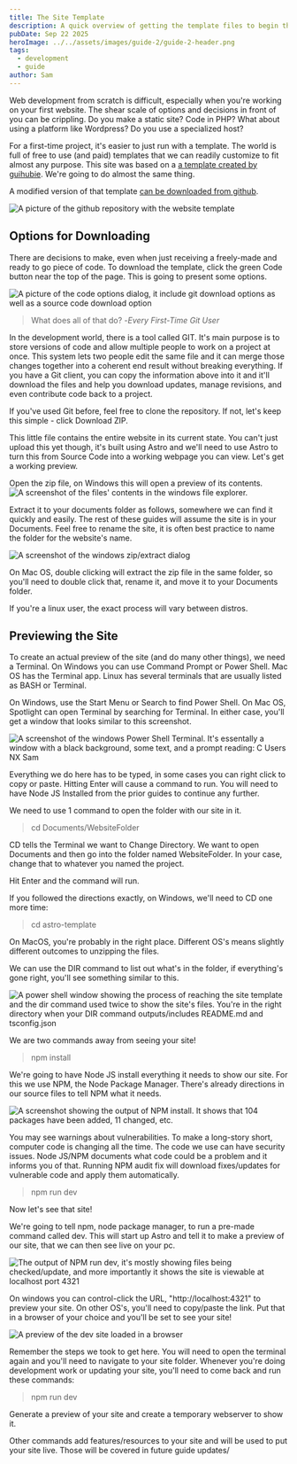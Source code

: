 ```yaml
---
title: The Site Template
description: A quick overview of getting the template files to begin the project.
pubDate: Sep 22 2025
heroImage: ../../assets/images/guide-2/guide-2-header.png
tags:
  - development
  - guide
author: Sam
---
```

Web development from scratch is difficult, especially when you're working on your first website. The shear scale of options and decisions in front of you can be crippling. Do you make a static site? Code in PHP? What about using a platform like Wordpress? Do you use a specialized host?

For a first-time project, it's easier to just run with a template. The world is full of free to use (and paid) templates that we can readily customize to fit almost any purpose. This site was based on a [a template created by guihubie](https://github.com/guihubie/free-astro-template). We're going to do almost the same thing.

A modified version of that template [can be downloaded from github](https://github.com/guihubie/free-astro-template). 

![A picture of the github repository with the website template](../../assets/images/guide-2/github-download.png)

## Options for Downloading

There are decisions to make, even when just receiving a freely-made and ready to go piece of code. To download the template, click the green Code button near the top of the page. This is going to present some options.

![A picture of the code options dialog, it include git download options as well as a source code download option](../../assets/images/guide-2/download-options.png)

>What does all of that do?
>-<cite>Every First-Time Git User</cite>

In the development world, there is a tool called GIT. It's main purpose is to store versions of code and allow multiple people to work on a project at once. This system lets two people edit the same file and it can merge those changes together into a coherent end result without breaking everything. If you have a Git client, you can copy the information above into it and it'll download the files and help you download updates, manage revisions, and even contribute code back to a project.

If you've used Git before, feel free to clone the repository. If not, let's keep this simple - click Download ZIP.

This little file contains the entire website in its current state. You can't just upload this yet though, it's built using Astro and we'll need to use Astro to turn this from Source Code into a working webpage you can view. Let's get a working preview.

Open the zip file, on Windows this will open a preview of its contents.
![A screenshot of the files' contents in the windows file explorer.](../../assets/images/guide-2/template-unzip-1.png)

Extract it to your documents folder as follows, somewhere we can find it quickly and easily. The rest of these guides will assume the site is in your Documents. Feel free to rename the site, it is often best practice to name the folder for the website's name.

![A screenshot of the windows zip/extract dialog](../../assets/images/guide-2/template-unzip-2.png)

On Mac OS, double clicking will extract the zip file in the same folder, so you'll need to double click that, rename it, and move it to your Documents folder.

If you're a linux user, the exact process will vary between distros.

## Previewing the Site

To create an actual preview of the site (and do many other things), we need a Terminal. On Windows you can use Command Prompt or Power Shell. Mac OS has the Terminal app. Linux has several terminals that are usually listed as BASH or Terminal.

On Windows, use the Start Menu or Search to find Power Shell. On Mac OS, Spotlight can open Terminal by searching for Terminal. In either case, you'll get a window that looks similar to this screenshot.

![A screenshot of the windows Power Shell Terminal. It's essentally a window with a black background, some text, and a prompt reading: C Users NX Sam](../../assets/images/guide-2/terminal.png)

Everything we do here has to be typed, in some cases you can right click to copy or paste. Hitting Enter will cause a command to run. You will need to have Node JS Installed from the prior guides to continue any further.

We need to use 1 command to open the folder with our site in it.

> cd Documents/WebsiteFolder

CD tells the Terminal we want to Change Directory. We want to open Documents and then go into the folder named WebsiteFolder. In your case, change that to whatever you named the project. 

Hit Enter and the command will run.

If you followed the directions exactly, on Windows, we'll need to CD one more time:

> cd astro-template

On MacOS, you're probably in the right place. Different OS's means slightly different outcomes to unzipping the files.

We can use the DIR command to list out what's in the folder, if everything's gone right, you'll see something similar to this.

![A power shell window showing the process of reaching the site template and the dir command used twice to show the site's files. You're in the right directory when your DIR command outputs/includes README.md and tsconfig.json ](../../assets/images/guide-2/terminal-directory.png)

We are two commands away from seeing your site!

> npm install

We're going to have Node JS install everything it needs to show our site. For this we use NPM, the Node Package Manager. There's already directions in our source files to tell NPM what it needs.

![A screenshot showing the output of NPM install. It shows that 104 packages have been added, 11 changed, etc.](../../assets/images/guide-2/npm-install.png)

You may see warnings about vulnerabilities. To make a long-story short, computer code is changing all the time. The code we use can have security issues. Node JS/NPM documents what code could be a problem and it informs you of that. Running NPM audit fix will download fixes/updates for vulnerable code and apply them automatically.

> npm run dev

Now let's see that site!

We're going to tell npm, node package manager, to run a pre-made command called dev. This will start up Astro and tell it to make a preview of our site, that we can then see live on your pc. 

![The output of NPM run dev, it's mostly showing files being checked/update, and more importantly it shows the site is viewable at localhost port 4321](../../assets/images/guide-2/npm-run-dev.png)

On windows you can control-click the URL, "http://localhost:4321" to preview your site. On other OS's, you'll need to copy/paste the link. Put that in a browser of your choice and you'll be set to see your site!

![A preview of the dev site loaded in a browser](../../assets/images/guide-2/site.png)

Remember the steps we took to get here. You will need to open the terminal again and you'll need to navigate to your site folder. Whenever you're doing development work or updating your site, you'll need to come back and run these commands:

>npm run dev

Generate a preview of your site and create a temporary webserver to show it.

Other commands add features/resources to your site and will be used to put your site live. Those will be covered in future guide updates/
